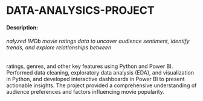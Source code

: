 # DATA-ANALYSICS-PROJECT


#### Description: 
###### nalyzed IMDb movie ratings data to uncover audience sentiment, identify trends, and explore relationships between
ratings, genres, and other key features using Python and Power BI. Performed data cleaning, exploratory data analysis
(EDA), and visualization in Python, and developed interactive dashboards in Power BI to present actionable insights. The
project provided a comprehensive understanding of audience preferences and factors influencing movie popularity.
